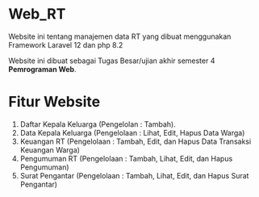 # Web_RT
Website ini tentang manajemen data RT yang dibuat menggunakan Framework Laravel 12 dan php 8.2

Website ini dibuat sebagai Tugas Besar/ujian akhir semester 4 **Pemrograman Web**.

# Fitur Website
  1. Daftar Kepala Keluarga (Pengelolan : Tambah).
  2. Data Kepala Keluarga (Pengelolaan : Lihat, Edit, Hapus Data Warga)
  3. Keuangan RT (Pengelolaan : Tambah, Edit, dan Hapus Data Transaksi Keuangan Warga)
  4. Pengumuman RT (Pengelolaan : Tambah, Lihat, Edit, dan Hapus Pengumuman)
  5. Surat Pengantar (Pengelolaan : Tambah, Lihat, Edit, dan Hapus Surat Pengantar)

